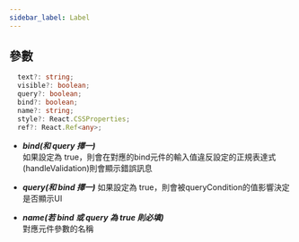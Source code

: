 ```yaml
---
sidebar_label: Label
---
```


## 參數

```typescript
  text?: string;
  visible?: boolean;
  query?: boolean;
  bind?: boolean;
  name?: string;
  style?: React.CSSProperties;
  ref?: React.Ref<any>;
```

- **_bind(和 query 擇一)_**  
  如果設定為 true，則會在對應的bind元件的輸入值違反設定的正規表達式(handleValidation)則會顯示錯誤訊息

- **_query(和 bind 擇一)_**
  如果設定為 true，則會被queryCondition的值影響決定是否顯示UI

- **_name(若 bind 或 query 為 true 則必填)_**  
  對應元件參數的名稱
